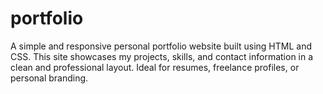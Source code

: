 # portfolio
A simple and responsive personal portfolio website built using HTML and CSS. This site showcases my projects, skills, and contact information in a clean and professional layout. Ideal for resumes, freelance profiles, or personal branding.

